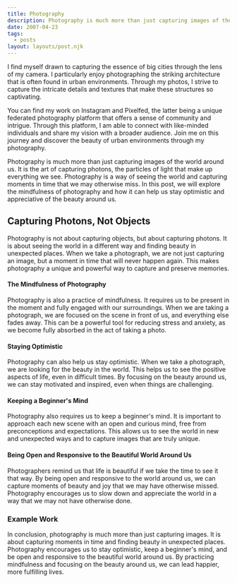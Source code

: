 ```yaml
---
title: Photography
description: Photography is much more than just capturing images of the world around us. It is the art of capturing photons, the particles of light that make up everything we see. Photography is a way of seeing the world and capturing moments in time that we may otherwise miss. In this post, we will explore the mindfulness of photography and how it can help us stay optimistic and appreciative of the beauty around us.
date: 2007-04-23
tags:
  - posts
layout: layouts/post.njk
---
```


I find myself drawn to capturing the essence of big cities through the lens of my camera. I particularly enjoy photographing the striking architecture that is often found in urban environments. Through my photos, I strive to capture the intricate details and textures that make these structures so captivating.

You can find my work on Instagram and Pixelfed, the latter being a unique federated photography platform that offers a sense of community and intrigue. Through this platform, I am able to connect with like-minded individuals and share my vision with a broader audience. Join me on this journey and discover the beauty of urban environments through my photography.

Photography is much more than just capturing images of the world around us. It is the art of capturing photons, the particles of light that make up everything we see. Photography is a way of seeing the world and capturing moments in time that we may otherwise miss. In this post, we will explore the mindfulness of photography and how it can help us stay optimistic and appreciative of the beauty around us.

## Capturing Photons, Not Objects

Photography is not about capturing objects, but about capturing photons. It is about seeing the world in a different way and finding beauty in unexpected places. When we take a photograph, we are not just capturing an image, but a moment in time that will never happen again. This makes photography a unique and powerful way to capture and preserve memories.

#### The Mindfulness of Photography

Photography is also a practice of mindfulness. It requires us to be present in the moment and fully engaged with our surroundings. When we are taking a photograph, we are focused on the scene in front of us, and everything else fades away. This can be a powerful tool for reducing stress and anxiety, as we become fully absorbed in the act of taking a photo.

#### Staying Optimistic

Photography can also help us stay optimistic. When we take a photograph, we are looking for the beauty in the world. This helps us to see the positive aspects of life, even in difficult times. By focusing on the beauty around us, we can stay motivated and inspired, even when things are challenging.

#### Keeping a Beginner's Mind

Photography also requires us to keep a beginner's mind. It is important to approach each new scene with an open and curious mind, free from preconceptions and expectations. This allows us to see the world in new and unexpected ways and to capture images that are truly unique.

#### Being Open and Responsive to the Beautiful World Around Us

Photographers remind us that life is beautiful if we take the time to see it that way. By being open and responsive to the world around us, we can capture moments of beauty and joy that we may have otherwise missed. Photography encourages us to slow down and appreciate the world in a way that we may not have otherwise done.

### Example Work

In conclusion, photography is much more than just capturing images. It is about capturing moments in time and finding beauty in unexpected places. Photography encourages us to stay optimistic, keep a beginner's mind, and be open and responsive to the beautiful world around us. By practicing mindfulness and focusing on the beauty around us, we can lead happier, more fulfilling lives.
